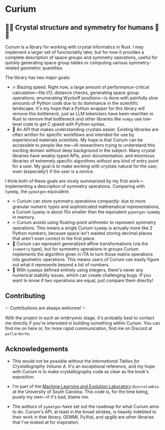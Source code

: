 
# Curium

## 🦀💎 Crystal structure and symmetry for humans 💎🦀

Curium is a library for working with crystal informatics in Rust. I may implement a larger set of functionality later, but for now it provides a complete description of space groups and symmetry operations, useful for quickly generating space group tables or computing various symmetry-related geometric quantities.

The library has two major goals:

- 🔥 Blazing speed. Right now, a large amount of performance-critical calculation—file I/O, distance
  checks, generating space group operations, enumerating Wyckoff positions—is done with painfully
  slow amounts of Python code due to its dominance in the scientific landscape. It's my hope that a
  Python wrapper for this library will remove this bottleneck, just as LLM tokenizers have been
  rewritten in Rust to remove that bottleneck and other libraries like `numpy` use low-level code to
  get C speed with Python syntax.
- 🔬 An API that makes understanding crystals easier. Existing libraries are often written for
  specific workflows and intended for use by experienced materials scientists. My hope is that
  Curium can be accessible to people like me—AI researchers trying to understand this exciting
  domain without deep background in the subject. Many crystal libraries have weakly-typed APIs, poor
  documentation, and enormous libraries of extremely specific algorithms without any kind of entry
  point for a user. My goal is to make working with crystals natural for the user, even
  (especially!) if the user is a novice.

I think both of these goals are nicely summarized by my first work—implementing a description of
symmetry operations. Comparing with `SymmOp`, the `pymatgen` equivalent:

- 🔥 Curium can store symmetry operations compactly: due to more granular numeric types and
  sophisticated mathematical representations, a Curium `SymmOp` is about 10x smaller than the
  equivalent `pymatgen` `SymmOp` in memory.
- 🔥 Curium avoids using floating-point arithmetic to represent symmetry operations. This means a
  single Curium `SymmOp` is actually more like 2 Python numbers, because space isn't wasted storing
  decimal places that aren't even correct in the first place.
- 🔬 Curium can represent generalized affine transformations (via the `Isometry` type), but for
  symmetry operations in groups Curium implements the algorithm given in ITA to turn those matrix
  operations into geometric operations. This means users of Curium can easily figure out what it
  represents beyond a list of numbers.
- 🔬 With `SymmOp`s defined entirely using integers, there's never any numerical stability issues,
  which can create challenging bugs. If you want to know if two operations are equal, just compare
  them directly!

## Contributing

✨ Contributions are always welcome! ✨

With the project in such an embryonic stage, it's probably best to contact me directly if you're
interested in building something within Curium. You can find me on here or, for more rapid
communication, find me on Discord at `pollardsrho`.


## Acknowledgements

 - This would not be possible without the *International Tables for Crystallography Volume A.* It's
   an exceptional reference, and my hope with Curium is to make crystallography code as clear as the
   book's exposition.

- I'm part of the [Machine Learning and Evolution Laboratory](https://mleg.cse.sc.edu/)
  `@usccolumbia` at the University of South Carolina. This code is, for the time being, purely my
  own—if it's bad, blame me.

- The authors of `pymatgen` have set out the roadmap for what Curium aims to do. Curium's API, at
  least in the broad strokes, is heavily indebted to their work in that library. GEMMI, PyXtal, and
  spglib are other libraries that I've looked at for inspiration.
